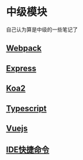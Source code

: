 # 中级模块

自己认为算是中级的一些笔记了

## [Webpack](/pages/middle/Webpack.md)

## [Express](/pages/middle/typescript/)

## [Koa2](/pages/middle/typescript/)

## [Typescript](/pages/middle/Typescript.md)

## [Vuejs](/pages/middle/typescript/)

## [IDE快捷命令](/pages/middle/IDE.md)


